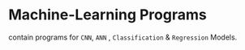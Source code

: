 # Machine-Learning Programs

contain programs for `CNN`, `ANN` , `Classification` & `Regression` Models.
 
